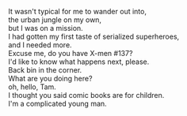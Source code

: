 
It wasn't typical for me to wander out into,     
the urban jungle on my own,     
but I was on a mission.     
I had gotten my first taste of serialized superheroes,     
and I needed more.     
Excuse me, do you have X-men #137?     
I'd like to know what happens next, please.     
Back bin in the corner.     
What are you doing here?     
oh, hello, Tam.     
I thought you said comic books are for children.     
I'm a complicated young man.     






